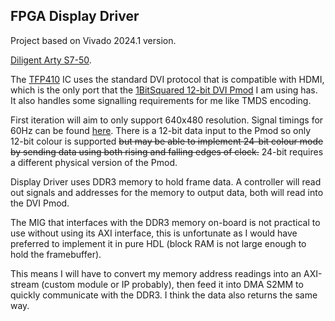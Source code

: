 ## **FPGA Display Driver**

Project based on Vivado 2024.1 version.

[Diligent Arty S7-50](https://digilent.com/reference/programmable-logic/arty-s7/start).

The [TFP410](https://www.ti.com/product/TFP410?bm-verify=AAQAAAAJ_____4FHhq0tasmGcMa9prB263ygBXKuQsg_7dFPQxqPj-rxjDq3Wz-KMwdWiaZPfFitZpzsQEb5PnOWoiFK_uhZgAUW4UbhSwdYekf2fASXAnQYFyLCRG_2hJsqGTNi5QGg7Ag2gQt9vrdOY7xv_pJNGnVYtEuejURS8mvi3uo1ucTJKcjBs50Lr7vSwaSH-x890nJySP_DOJkcuBanTBoBXxGmV1ndTiKhCRhdKEZFPZ85CoH9oSvj66mEmEn1QEq0_QgDrftPm_UCKhtHbHBJ0zB84tAHoY4uRC5rybUwOwChhko) IC uses the standard DVI protocol that is compatible with HDMI, which is the only port that the [1BitSquared 12-bit DVI Pmod](https://1bitsquared.com/products/pmod-digital-video-interface) I am using has. It also handles some signalling requirements for me like TMDS encoding.
<br />

First iteration will aim to only support 640x480 resolution. Signal timings for 60Hz can be found [here](http://tinyvga.com/vga-timing/640x480@60Hz).
There is a 12-bit data input to the Pmod so only 12-bit colour is supported ~~but may be able to implement 24-bit colour mode by sending data using both rising and falling edges of clock.~~ 24-bit requires a different physical version of the Pmod.
<br/>

Display Driver uses DDR3 memory to hold frame data. A controller will read out signals and addresses for the memory to output data, both will read into the DVI Pmod.

The MIG that interfaces with the DDR3 memory on-board is not practical to use without using its AXI interface, this is unfortunate as I would have preferred to implement it in pure HDL (block RAM is not large enough to hold the framebuffer).

This means I will have to convert my memory address readings into an AXI-stream (custom module or IP probably), then feed it into DMA S2MM to quickly communicate with the DDR3. I think the data also returns the same way.
